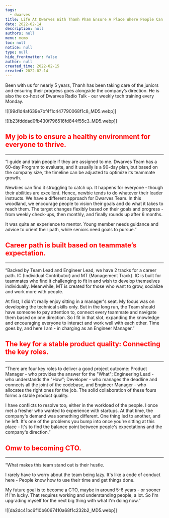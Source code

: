 ```yaml
---
tags: 
  - dwarves
title: Life At Dwarves With Thanh Pham Ensure A Place Where People Can Thrive
date: 2022-02-14
description: null
authors: null
menu: memo
toc: null
notice: null
type: null
hide_frontmatter: false
author: null
created_time: 2022-02-15
created: 2022-02-14
---
```


Been with us for nearly 5 years, Thanh has been taking care of the juniors and ensuring their progress goes alongside the company’s direction. He is also the co-host of Dwarves Radio Talk - our weekly tech training every Monday.


<!-- column_list 6a232aee-2dfa-4e2d-9b05-93d9d16c82dc -->

<!-- column 7d05c4b4-bceb-46d0-ae24-c74de13f2246 -->

![[99d1d4af639e7bf4f1c447790068f1c8_MD5.webp]]

<!-- column 3fc167bb-b2aa-46e2-8604-4c8832a06eca -->

![[b23fdddad0fb430f796516fd844f55c3_MD5.webp]]


## <span style='color:red'>My job is to ensure a healthy environment for everyone to thrive.</span>

---

“I guide and train people if they are assigned to me. Dwarves Team has a 60-day Program to evaluate, and it usually is a 90-day plan, but based on the company size, the timeline can be adjusted to optimize its teammate growth.

Newbies can find it struggling to catch up. It happens for everyone - though their abilities are excellent. Hence, newbie tends to do whatever their leader instructs. We have a different approach for Dwarves Team. In this woodland, we encourage people to vision their goals and do what it takes to reach them. The target changes flexibly based on their goals and progress - from weekly check-ups, then monthly, and finally rounds up after 6 months.

It was quite an experience to mentor. Young member needs guidance and advice to orient their path, while seniors need goals to pursue.”


## <span style='color:red'>Career path is built based on teammate’s expectation.</span>

---

“Backed by Team Lead and Engineer Lead, we have 2 tracks for a career path. IC (Individual Contributor) and MT (Management Track). IC is built for teammates who find it challenging to fit in and wish to develop themselves individually. Meanwhile, MT is created for those who want to grow, socialize and work more with people.

At first, I didn't really enjoy sitting in a manager's seat. My focus was on developing the technical skills only. But in the long run, the Team should have someone to pay attention to, connect every teammate and navigate them based on one direction. So I fit in that slot, expanding the knowledge and encouraging everyone to interact and work well with each other. Time goes by, and here I am - in charging as an Engineer Manager.”


## <span style='color:red'>The key for a stable product quality: Connecting the key roles.</span>

---

“There are four key roles to deliver a good project outcome: Product Manager - who provides the answer for the "What"; Engineering Lead - who understands the "How"; Developer - who manages the deadline and connects all the joint of the codebase, and Engineer Manager - who allocates the right ones for the job. The solid collaboration of these fours forms a stable product quality.

I have conflicts to resolve too, either in the workload of the people. I once met a fresher who wanted to experience with startups. At that time, the company's demand was something different. One thing led to another, and he left. It's one of the problems you bump into once you're sitting at this place - It's to find the balance point between people's expectations and the company's direction.”


<!-- column_list 3b8991a5-71fa-4b8c-9dae-3f79b73f771e -->

<!-- column c572fb38-5a4f-462e-a6d9-ec5041677b1a -->

## <span style='color:red'>Omw to becoming CTO.</span>

---

“What makes this team stand out is their hustle. 

I rarely have to worry about the team being lazy. It's like a code of conduct here - People know how to use their time and get things done.

My future goal is to become a CTO, maybe in around 5-6 years - or sooner if I'm lucky. That requires working and understanding people, a lot. So I'm upgrading myself for the next big thing with what I'm doing now.”

<!-- column 815a1882-d9d8-4858-a7d6-01dcb6391887 -->

![[da2dc41bc6f10b6067410a68f1c232b2_MD5.webp]]
